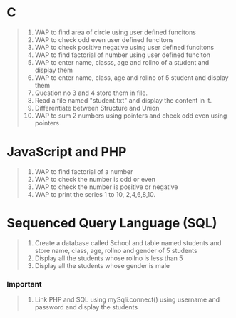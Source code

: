 # C
>1. WAP to find area of circle using user defined funcitons
>1. WAP to check odd even user defined funcitons
>1. WAP to check positive negative using user defined funcitons
>2. WAP to find factorial of number using user defined funciton
>3. WAP to enter name, classs, age and rollno of a student and display them
>1. WAP to enter name, class, age and rollno of 5 student and display them
>1. Question no 3 and 4 store them in file.
>1. Read a file named "student.txt" and display the  content in it.
>1. Differentiate between Structure and Union
>1. WAP to sum 2 numbers using pointers and check odd even using pointers



# JavaScript and PHP

>1. WAP to find factorial of a number
>1. WAP to check the number is odd or even
>1. WAP to check the number is positive or negative
>1. WAP to print the series 1 to 10, 2,4,6,8,10.


# Sequenced Query Language (SQL)
>1. Create a database called School and table named students and store name, class, age, rollno and gender of 5 students
>2. Display all the students whose rollno is less than 5
>3. Display all the students whose gender is male
### Important
>1. Link PHP and SQL using mySqli.connect() using username and password and display the students